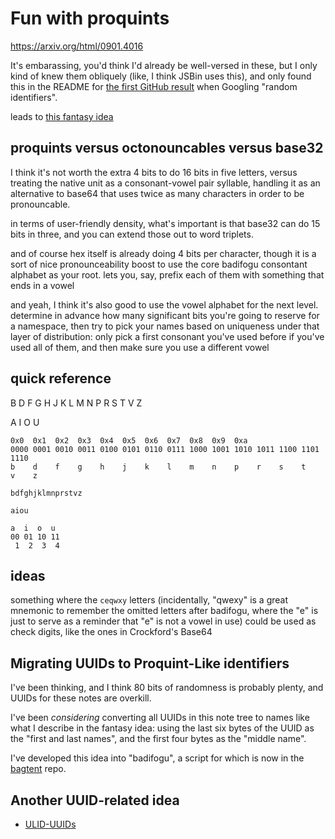 # Fun with proquints

https://arxiv.org/html/0901.4016

It's embarassing, you'd think I'd already be well-versed in these, but I only kind of knew them obliquely (like, I think JSBin uses this), and only found this in the README for [the first GitHub result](https://github.com/richfitz/ids) when Googling "random identifiers".

leads to [this fantasy idea](bbe3dbf8-85f3-4a7c-adf5-3a6544d803ad.md)

## proquints versus octonouncables versus base32

I think it's not worth the extra 4 bits to do 16 bits in five letters, versus treating the native unit as a consonant-vowel pair syllable, handling it as an alternative to base64 that uses twice as many characters in order to be pronouncable.

in terms of user-friendly density, what's important is that base32 can do 15 bits in three, and you can extend those out to word triplets.

and of course hex itself is already doing 4 bits per character, though it is a sort of nice pronounceability boost to use the core badifogu consontant alphabet as your root. lets you, say, prefix each of them with something that ends in a vowel

and yeah, I think it's also good to use the vowel alphabet for the next level. determine in advance how many significant bits you're going to reserve for a namespace, then try to pick your names based on uniqueness under that layer of distribution: only pick a first consonant you've used before if you've used all of them, and then make sure you use a different vowel

## quick reference

B D F G H J K L M N P R S T V Z

A I O U

```
0x0  0x1  0x2  0x3  0x4  0x5  0x6  0x7  0x8  0x9  0xa
0000 0001 0010 0011 0100 0101 0110 0111 1000 1001 1010 1011 1100 1101 1110
b    d    f    g    h    j    k    l    m    n    p    r    s    t    v    z

bdfghjklmnprstvz

aiou

a  i  o  u
00 01 10 11
 1  2  3  4
```

## ideas

something where the `ceqwxy` letters (incidentally, "qwexy" is a great mnemonic to remember the omitted letters after badifogu, where the "e" is just to serve as a reminder that "e" is not a vowel in use) could be used as check digits, like the ones in Crockford's Base64

## Migrating UUIDs to Proquint-Like identifiers

I've been thinking, and I think 80 bits of randomness is probably plenty, and UUIDs for these notes are overkill.

I've been *considering* converting all UUIDs in this note tree to names like what I describe in the fantasy idea: using the last six bytes of the UUID as the "first and last names", and the first four bytes as the "middle name".

I've developed this idea into "badifogu", a script for which is now in the [bagtent](ba00b8cb-9d05-4aef-bd50-0990f82dd723.md) repo.

## Another UUID-related idea

- [ULID-UUIDs](7961f8b3-8d57-44a3-8ff0-68fa609e7392.md)
